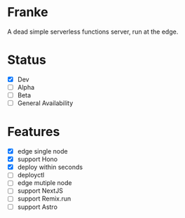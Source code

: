 # Franke

A dead simple serverless functions server, run at the edge. 

# Status
- [x] Dev
- [ ] Alpha
- [ ] Beta
- [ ] General Availability

# Features
- [x] edge single node
- [x] support Hono
- [x] deploy within seconds
- [ ] deployctl
- [ ] edge mutiple node
- [ ] support NextJS
- [ ] support Remix.run
- [ ] support Astro